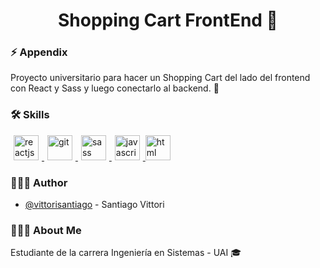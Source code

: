 <h1 align=center> Shopping Cart FrontEnd 🛒 </h1>

### ⚡ Appendix

Proyecto universitario para hacer un Shopping Cart del lado del frontend con React y Sass y luego conectarlo al backend. 🚀

### 🛠 Skills
<div> 
<a href="https://reactjs.org/" target="_blank" rel="noreferrer"> <img src="https://cdn.icon-icons.com/icons2/2415/PNG/512/react_original_logo_icon_146374.png" alt="reactjs" width="40px" height="40px" HSPACE="5"/> </a>
<a href="https://git-scm.com/" target="_blank" rel="noreferrer"> <img src="https://cdn.icon-icons.com/icons2/2415/PNG/512/git_plain_logo_icon_146507.png" alt="git" width="40px" height="40px" HSPACE="5"/> </a> 
<a href="https://sass-lang.com/" target="_blank" rel="noreferrer"> <img src="https://cdn.icon-icons.com/icons2/2107/PNG/512/file_type_sass_icon_130182.png" alt="sass" width="40px" height="40px" HSPACE="5"/> </a> 
<a href="https://developer.mozilla.org/es/docs/Web/JavaScript" target="_blank" rel="noreferrer"> <img src="https://cdn.icon-icons.com/icons2/2108/PNG/512/javascript_icon_130900.png" alt="javascript" width="40px" height="40px" HSPACE="5"/> </a> 
<a href="https://developer.mozilla.org/es/docs/Web/HTML" target="_blank" rel="noreferrer"> <img src="https://cdn.icon-icons.com/icons2/2107/PNG/512/file_type_html_icon_130541.png" alt="html" width="40px" height="40px"/> </a> 
</div>

### 👨🏽‍💻 Author
- [@vittorisantiago](https://www.github.com/vittorisantiago) - Santiago Vittori

### 🙋🏽‍♂️ About Me
Estudiante de la carrera Ingeniería en Sistemas - UAI 🎓<br>
